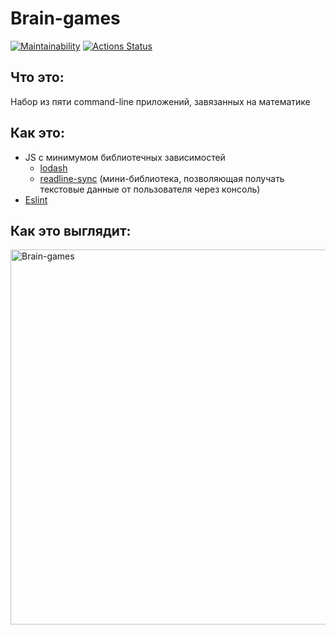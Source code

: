 # Brain-games
[![Maintainability](https://api.codeclimate.com/v1/badges/0164fb3f8a235fd45970/maintainability)](https://codeclimate.com/github/neandreev/Brain-games/maintainability)
[![Actions Status](https://github.com/neandreev/frontend-project-lvl1/workflows/hexlet-check/badge.svg)](https://github.com/neandreev/frontend-project-lvl1/actions)

## Что это:
Набор из пяти command-line приложений, завязанных на математике

## Как это:
 - JS с минимумом библиотечных зависимостей
    - [lodash](https://github.com/lodash/lodash)
    - [readline-sync](https://github.com/anseki/readline-sync) (мини-библиотека, позволяющая получать текстовые данные от пользователя через консоль)
 - [Eslint](https://github.com/eslint/eslint)

## Как это выглядит:
<img src="https://neandreev.ru/images/Brain-games.gif" alt="Brain-games" width="600"/>
